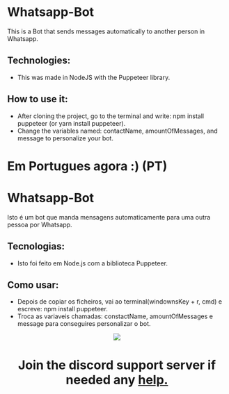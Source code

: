 # Whatsapp-Bot

This is a Bot that sends messages automatically to another person in Whatsapp.


## Technologies:
- This was made in NodeJS with the Puppeteer library.


## How to use it:
- After cloning the project, go to the terminal and write: npm install puppeteer (or yarn install puppeteer).
- Change the variables named: contactName, amountOfMessages, and message to personalize your bot.


# Em Portugues agora :) (PT)

# Whatsapp-Bot

Isto é um bot que manda mensagens automaticamente para uma outra pessoa por Whatsapp.


## Tecnologias:
- Isto foi feito em Node.js com a biblioteca Puppeteer.


## Como usar:
- Depois de copiar os ficheiros, vai ao terminal(windownsKey + r, cmd) e escreve: npm install puppeteer.
- Troca as variaveis chamadas: constactName, amountOfMessages e message para conseguires personalizar o bot.

<p align="center">
  <a href="https://discord.gg/BSfXFmB"><img src="https://cdn.discordapp.com/attachments/704028617595682876/872534726706098177/cisco-webex-meetings1.png"></a>
  </p>
  
<h1 align="center">Join the discord support server if needed any <a href="https://discord.gg/BSfXFmB">help.</a></h1>
